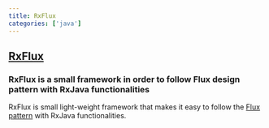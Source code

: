 ```yaml
---
title: RxFlux
categories: ['java']
---
```

## [RxFlux](https://github.com/skimarxall/RxFlux)

### RxFlux is a small framework in order to follow Flux design pattern with RxJava functionalities

RxFlux is small light-weight framework that makes it easy to follow the [Flux pattern](https://facebook.github.io/flux/docs/overview.html) with RxJava functionalities.
